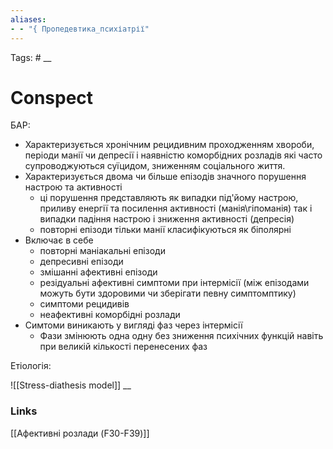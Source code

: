 ```yaml
---
aliases: 
- - "{ Пропедевтика_психіатрії"
---
```

Tags: #
__
# Conspect

БАР: 
- Характеризується хронічним рецидивним проходженням хвороби, періоди манії чи депресії і наявністю коморбідних розладів які часто супроводжуються суїцидом, зниженням соціального життя.
- Характеризується двома чи більше епізодів значного порушення настрою та активності 
	- ці порушення представляють як випадки під'йому настрою, приливу енергії та посилення активності (манія\гіпоманія) так і випадки падіння настрою і зниження активності (депресія)
	- повторні епізоди тільки манії класифікуються як біполярні
- Включає в себе
	- повторні маніакальні епізоди
	- депресивні епізоди
	- змішанні афективні епізоди
	- резідуальні афективні симптоми при інтермісії (між епізодами можуть бути здоровими чи зберігати певну симптомптику)
	- симптоми рецидивів
	- неафективні коморбідні розлади
- Симтоми виникають у вигляді фаз через інтермісії
	- Фази змінюють одна одну без зниження психічних функцій навіть при великій кількості перенесених фаз

Етіологія: 

![[Stress-diathesis model]]
__
### Links
[[Афективні розлади (F30-F39)]]